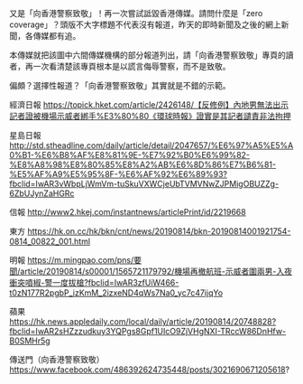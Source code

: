 又是「向香港警察致敬」！再一次嘗試詆毀香港傳媒。請問什麼是「zero coverage」？頭版不大字標題不代表沒有報道，昨天的即時新聞及之後的網上新聞，各傳媒都有追。

本傳媒就把該圖中六間傳媒機構的部分報道列出，請「向香港警察致敬」專頁的讀者，再一次看清楚該專頁根本是以謊言侮辱警察，而不是致敬。

偏頗？選擇性報道？「向香港警察致敬」其實就是不錯的示範。

經濟日報
https://topick.hket.com/article/2426148/【反修例】內地男無法出示記者證被機場示威者綁手%E3%80%80《環球時報》證實是其記者譴責非法拘押

星島日報
http://std.stheadline.com/daily/article/detail/2047657/%E6%97%A5%E5%A0%B1-%E6%B8%AF%E8%81%9E-%E7%92%B0%E6%99%82-%E8%A8%98%E8%80%85%E8%A2%AB%E6%8D%86%E7%B6%81-%E5%AF%A9%E5%95%8F-%E6%AF%92%E6%89%93?fbclid=IwAR3vWbpLjWmVm-tuSkuVXWCjeUbTVMVNwZJPMigOBUZZg-6ZbUJynZaHGRc

信報
http://www2.hkej.com/instantnews/articlePrint/id/2219668

東方
https://hk.on.cc/hk/bkn/cnt/news/20190814/bkn-20190814001921754-0814_00822_001.html

明報
https://m.mingpao.com/pns/要聞/article/20190814/s00001/1565721179792/機場再撤航班-示威者圍兩男-入夜衝突噴椒-警一度拔槍?fbclid=IwAR3zfUiW466-t0zN177R2pgbP_izKmM_2izxeND4qWs7Na0_yc7c47ijqYo

蘋果
https://hk.news.appledaily.com/local/daily/article/20190814/20748828?fbclid=IwAR2sHZzzudkuy3YQPgs8Gpf1UIcO9ZjVHgNXI-TRccW86DnHfw-B0SMHr5g

傳送門（向香港警察致敬）
https://www.facebook.com/486392624735448/posts/3021690671205618?